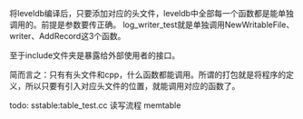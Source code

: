 将leveldb编译后，只要添加对应的头文件，leveldb中全部每一个函数都是能单独调用的。前提是参数要传正确。
log_writer_test就是单独调用NewWritableFile、writer、AddRecord这3个函数。

至于include文件夹是暴露给外部使用者的接口。

简而言之：只有有头文件和cpp，什么函数都能调用。所谓的打包就是将程序的定义，所以只要有引入对应头文件的位置，就能调用对应的函数了。

todo:
    sstable:table_test.cc
    读写流程
    memtable